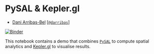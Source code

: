 # PySAL & Kepler.gl

* [Dani Arribas-Bel](http://darribas.org/) [[`@darribas`](https://twitter.com/darribas)]

[![Binder](https://mybinder.org/badge_logo.svg)](https://gke.mybinder.org/v2/gh/darribas/pysal_kepler_demo/master?filepath=pysal_kepler.ipynb)

This notebook contains a demo that combines [`PySAL`](http://pysal.org/) to
compute spatial analytics and [Kepler.gl](https://kepler.gl/) to visualise
results.

